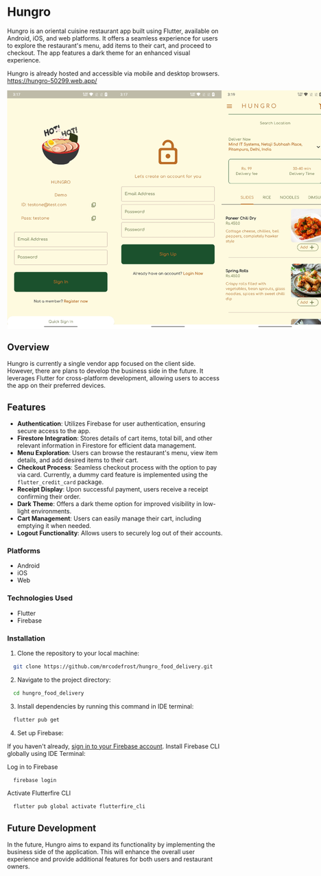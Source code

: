 # Hungro

Hungro is an oriental cuisine restaurant app built using Flutter, available on Android, iOS, and web platforms. It offers a seamless experience for users to explore the restaurant's menu, add items to their cart, and proceed to checkout. The app features a dark theme for an enhanced visual experience.

Hungro is already hosted and accessible via mobile and desktop browsers. https://hungro-50299.web.app/

<div style="
 display: flex;
 justify-content: space-between;
 ">
 <img src="https://github.com/mrcodefrost/hungro_food_delivery/blob/main/repo%20resources/1.jpg?raw=true" width=250/>
 <img src="https://github.com/mrcodefrost/hungro_food_delivery/blob/main/repo%20resources/2.jpg?raw=true" width=250/>
 <img src="https://github.com/mrcodefrost/hungro_food_delivery/blob/main/repo%20resources/3.jpg?raw=true" width=250/>
 <img src="https://github.com/mrcodefrost/hungro_food_delivery/blob/main/repo%20resources/4.jpg?raw=true" width=250/>
 <img src="https://github.com/mrcodefrost/hungro_food_delivery/blob/main/repo%20resources/5.jpg?raw=true" width=250/>
 <img src="https://github.com/mrcodefrost/hungro_food_delivery/blob/main/repo%20resources/6.jpg?raw=true" width=250/>
 <img src="https://github.com/mrcodefrost/hungro_food_delivery/blob/main/repo%20resources/7.jpg?raw=true" width=250/>
 <img src="https://github.com/mrcodefrost/hungro_food_delivery/blob/main/repo%20resources/8.jpg?raw=true" width=250/>
 <img src="https://github.com/mrcodefrost/hungro_food_delivery/blob/main/repo%20resources/9.jpg?raw=true" width=250/>
 <img src="https://github.com/mrcodefrost/hungro_food_delivery/blob/main/repo%20resources/10.jpg?raw=true" width=250/>
 <img src="https://github.com/mrcodefrost/hungro_food_delivery/blob/main/repo%20resources/11.jpg?raw=true" width=250/>
 <img src="https://github.com/mrcodefrost/hungro_food_delivery/blob/main/repo%20resources/12.jpg?raw=true" width=250/>
</div>

## Overview

Hungro is currently a single vendor app focused on the client side. However, there are plans to develop the business side in the future. It leverages Flutter for cross-platform development, allowing users to access the app on their preferred devices.

## Features

- **Authentication**: Utilizes Firebase for user authentication, ensuring secure access to the app.
- **Firestore Integration**: Stores details of cart items, total bill, and other relevant information in Firestore for efficient data management.
- **Menu Exploration**: Users can browse the restaurant's menu, view item details, and add desired items to their cart.
- **Checkout Process**: Seamless checkout process with the option to pay via card. Currently, a dummy card feature is implemented using the `flutter_credit_card` package.
- **Receipt Display**: Upon successful payment, users receive a receipt confirming their order.
- **Dark Theme**: Offers a dark theme option for improved visibility in low-light environments.
- **Cart Management**: Users can easily manage their cart, including emptying it when needed.
- **Logout Functionality**: Allows users to securely log out of their accounts.

### Platforms

- Android
- iOS
- Web

### Technologies Used

- Flutter
- Firebase

### Installation

1. Clone the repository to your local machine:

 ```bash
   git clone https://github.com/mrcodefrost/hungro_food_delivery.git
 ```

2. Navigate to the project directory:

 ```bash
   cd hungro_food_delivery
 ```

3. Install dependencies by running this command in IDE terminal:

 ```bash
   flutter pub get
 ```

4. Set up Firebase:

If you haven't already, [sign in to your Firebase account](https://firebase.google.com/docs/web/setup).
Install Firebase CLI globally using IDE Terminal:

Log in to Firebase
 ```bash
   firebase login
 ```

Activate Flutterfire CLI
 ```bash
   flutter pub global activate flutterfire_cli
 ```


## Future Development

In the future, Hungro aims to expand its functionality by implementing the business side of the application. This will enhance the overall user experience and provide additional features for both users and restaurant owners.



